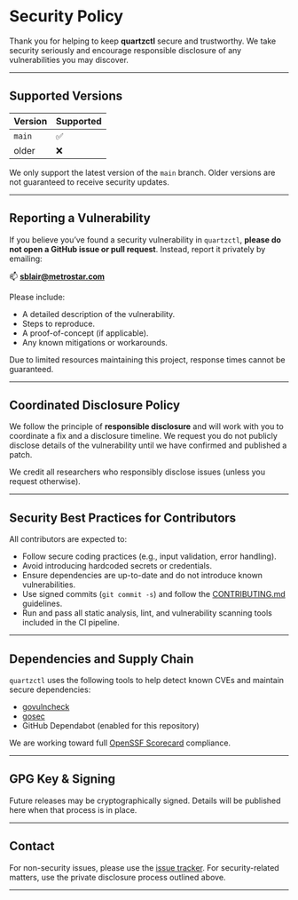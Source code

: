 # Security Policy

Thank you for helping to keep **quartzctl** secure and trustworthy. We take security seriously and encourage responsible disclosure of any vulnerabilities you may discover.

---

## Supported Versions

| Version | Supported |
|---------|-----------|
| `main`  | ✅        |
| older   | ❌        |

We only support the latest version of the `main` branch. Older versions are not guaranteed to receive security updates.

---

## Reporting a Vulnerability

If you believe you’ve found a security vulnerability in `quartzctl`, **please do not open a GitHub issue or pull request**. Instead, report it privately by emailing:

📫 **sblair@metrostar.com**

Please include:

- A detailed description of the vulnerability.
- Steps to reproduce.
- A proof-of-concept (if applicable).
- Any known mitigations or workarounds.

Due to limited resources maintaining this project, response times cannot be guaranteed.

---

## Coordinated Disclosure Policy

We follow the principle of **responsible disclosure** and will work with you to coordinate a fix and a disclosure timeline. We request you do not publicly disclose details of the vulnerability until we have confirmed and published a patch.

We credit all researchers who responsibly disclose issues (unless you request otherwise).

---

## Security Best Practices for Contributors

All contributors are expected to:

- Follow secure coding practices (e.g., input validation, error handling).
- Avoid introducing hardcoded secrets or credentials.
- Ensure dependencies are up-to-date and do not introduce known vulnerabilities.
- Use signed commits (`git commit -s`) and follow the [CONTRIBUTING.md](./CONTRIBUTING.md) guidelines.
- Run and pass all static analysis, lint, and vulnerability scanning tools included in the CI pipeline.

---

## Dependencies and Supply Chain

`quartzctl` uses the following tools to help detect known CVEs and maintain secure dependencies:

- [govulncheck](https://pkg.go.dev/golang.org/x/vuln/cmd/govulncheck)
- [gosec](https://github.com/securego/gosec)
- GitHub Dependabot (enabled for this repository)

We are working toward full [OpenSSF Scorecard](https://github.com/ossf/scorecard) compliance.

---

## GPG Key & Signing

Future releases may be cryptographically signed. Details will be published here when that process is in place.

---

## Contact

For non-security issues, please use the [issue tracker](https://github.com/MetroStar/quartzctl/issues). For security-related matters, use the private disclosure process outlined above.

---
